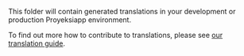 This folder will contain generated translations in your development or production Proyeksiapp environment.

To find out more how to contribute to translations,
please see [our translation guide](^https://docs.openproject.org/development/#translations).